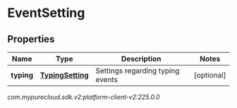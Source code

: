 # EventSetting


## Properties

| Name | Type | Description | Notes |
| ------------ | ------------- | ------------- | ------------- |
| **typing** | [**TypingSetting**](TypingSetting) | Settings regarding typing events |  [optional] |




_com.mypurecloud.sdk.v2:platform-client-v2:225.0.0_
